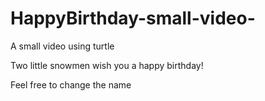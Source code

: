 # HappyBirthday-small-video-
A small video using turtle

Two little snowmen wish you a happy birthday!

Feel free to change the name
